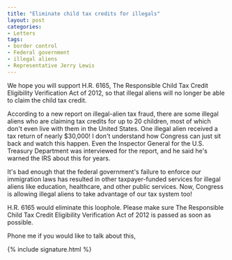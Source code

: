 ```yaml
---
title: "Eliminate child tax credits for illegals"
layout: post
categories:
- Letters
tags:
- border control
- Federal government
- illegal aliens
- Representative Jerry Lewis
---
```


We hope you will support H.R. 6165, The Responsible Child Tax Credit Eligibility Verification Act of 2012, so that illegal aliens will no longer be able to claim the child tax credit.

According to a new report on illegal-alien tax fraud, there are some illegal aliens who are claiming tax credits for up to 20 children, most of which don't even live with them in the United States. One illegal alien received a tax return of nearly $30,000! I don't understand how Congress can just sit back and watch this happen. Even the Inspector General for the U.S. Treasury Department was interviewed for the report, and he said he's warned the IRS about this for years.

It's bad enough that the federal government's failure to enforce our immigration laws has resulted in other taxpayer-funded services for illegal aliens like education, healthcare, and other public services. Now, Congress is allowing illegal aliens to take advantage of our tax system too!

H.R. 6165 would eliminate this loophole. Please make sure The Responsible Child Tax Credit Eligibility Verification Act of 2012 is passed as soon as possible.

Phone me if you would like to talk about this,

{% include signature.html %}
